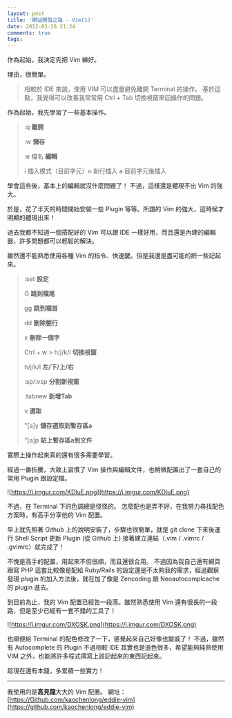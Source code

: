```yaml
---
layout: post
title: '網站開發之路 - Vim(1)'
date: 2012-03-26 21:24
comments: true
tags: 
---
```



作為起始，我決定先把 Vim 練好。

理由，很簡單。
>相較於 IDE 來說，使用 VIM 可以盡量避免離開 Terminal 的操作。
基於這點，我覺得可以改善我常常用 Ctrl + Tab 切換視窗來回操作的問題。

<!-- more -->

作為起始，我先學習了一些基本操作。

> :q **離開**
> 
> :w **儲存**
>
> :e 檔名 **編輯**
>
> i 插入模式（目前字元）o 新行插入 a 目前字元後插入

學會這些後，基本上的編輯就沒什麼問題了！
不過，這樣還是體現不出 Vim 的強大。

於是，花了半天的時間開始安裝一些 Plugin 等等。所謂的 Vim 的強大，這時候才明顯的體現出來！

過去我都不知道一個搭配好的 Vim 可以跟 IDE 一樣好用，而且還是內建的編輯器，許多問題都可以輕鬆的解決。

雖然還不能熟悉使用各種 Vim 的指令、快速鍵。但是我還是盡可能的把一些記起來。

> :set **設定**
>
> G **跳到檔尾**
> 
> gg **跳到檔首**
>
> dd **刪除整行**
> 
> x **刪除一個字**
> 
> Ctrl + w > h/j/k/l **切換視窗**
>
> h/j/k/l **左/下/上/右**
>
> :sp/:vsp **分割新視窗**
>
> :tabnew **新增Tab**
> 
> v **選取**
>
> "[a]y **儲存選取到暫存區a**
> 
> "[a]p **貼上暫存區a到文件**

實際上操作起來真的還有很多需要學習。

經過一番折騰，大致上習慣了 Vim 操作與編輯文件，也稍微配置出了一套自己的常用 Plugin 跟設定檔。

![https://i.imgur.com/KDluE.png](https://i.imgur.com/KDluE.png)

不過，在 Terminal 下的色調總是怪怪的。
怎麼配也是弄不好，在我努力尋找配色方案時，有高手分享他的 Vim 配置。

早上就先照著 Github 上的說明安裝了，步驟也很簡單，就是 git clone 下來後運行 Shell Script 更新 Plugin (從 Github 上) 接著建立連結（.vim / .vimrc / .gvimrc）就完成了！

不愧是高手的配置，用起來不但很順，而且還很合用。
不過因為我自己還有網頁跟寫 PHP 這套比較像是配給 Ruby/Rails 的設定還是不太夠我的需求，經過觀察發現 plugin 的加入方法後，就在加了像是 Zencoding 跟 Neoautocomplcache 的 plugin 進去。

到目前為止，我的 Vim 配置已經告一段落。雖然熟悉使用 Vim 還有很長的一段路，但是至少已經有一套不錯的工具了！

![https://i.imgur.com/DXOSK.png](https://i.imgur.com/DXOSK.png)

也順便給 Terminal 的配色修改了一下，感覺起來自己好像也變威了！
不過，雖然有 Autocomplete 的 Plugin 不過相較 IDE 其實也是遜色很多，希望能夠純熟使用 VIM 之外，也能將許多程式撰寫上該記起來的東西記起來。

趁現在還有本錢，多累積一些實力！ 

---

我使用的是**高見龍**大大的 Vim 配置。
網址：[https://Github.com/kaochenlong/eddie-vim](https://github.com/kaochenlong/eddie-vim)
